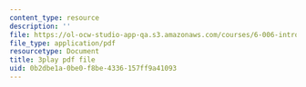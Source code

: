 ```yaml
---
content_type: resource
description: ''
file: https://ol-ocw-studio-app-qa.s3.amazonaws.com/courses/6-006-introduction-to-algorithms-fall-2011/0b2dbe1a0be0f8be4336157ff9a41093_PptQgy89cN8.pdf
file_type: application/pdf
resourcetype: Document
title: 3play pdf file
uid: 0b2dbe1a-0be0-f8be-4336-157ff9a41093
---
```

